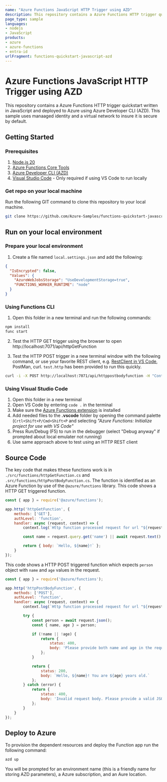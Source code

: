 ```yaml
---
name: "Azure Functions JavaScript HTTP Trigger using AZD"
description: This repository contains a Azure Functions HTTP trigger quickstart written in JavaScript and deployed to Azure using Azure Developer CLI (AZD). This sample uses manaaged identity and a virtual network to insure it is secure by default.
page_type: sample
languages:
- nodejs
- JavaScript
products:
- azure
- azure-functions
- entra-id
urlFragment: functions-quickstart-javascript-azd
---
```


# Azure Functions JavaScript HTTP Trigger using AZD

This repository contains a Azure Functions HTTP trigger quickstart written in JavaScript and deployed to Azure using Azure Developer CLI (AZD). This sample uses manaaged identity and a virtual network to insure it is secure by default. 

## Getting Started

### Prerequisites

1) [Node.js 20](https://www.nodejs.org/) 
2) [Azure Functions Core Tools](https://learn.microsoft.com/azure/azure-functions/functions-run-local?tabs=v4%2Cmacos%2Ccsharp%2Cportal%2Cbash#install-the-azure-functions-core-tools)
3) [Azure Developer CLI (AZD)](https://learn.microsoft.com/azure/developer/azure-developer-cli/install-azd)
4) [Visual Studio Code](https://code.visualstudio.com/) - Only required if using VS Code to run locally

### Get repo on your local machine
Run the following GIT command to clone this repository to your local machine.
```bash
git clone https://github.com/Azure-Samples/functions-quickstart-javascript-azd.git
```

## Run on your local environment

### Prepare your local environment
1) Create a file named `local.settings.json` and add the following:
```json
{
  "IsEncrypted": false,
  "Values": {
    "AzureWebJobsStorage": "UseDevelopmentStorage=true",
    "FUNCTIONS_WORKER_RUNTIME": "node"
  }
}
```

### Using Functions CLI
1) Open this folder in a new terminal and run the following commands:

```bash
npm install
func start
```

2) Test the HTTP GET trigger using the browser to open http://localhost:7071/api/httpGetFunction

3) Test the HTTP POST trigger in a new terminal window with the following command, or use your favorite REST client, e.g. [RestClient in VS Code](https://marketplace.visualstudio.com/items?itemName=humao.rest-client), PostMan, curl. `test.http` has been provided to run this quickly.

```bash
curl -i -X POST http://localhost:7071/api/httppostbodyfunction -H "Content-Type: text/json" --data-binary "@src/functions/testdata.json"
```

### Using Visual Studio Code
1) Open this folder in a new terminal
2) Open VS Code by entering `code .` in the terminal
3) Make sure the [Azure Functions extension](https://marketplace.visualstudio.com/items?itemName=ms-azuretools.vscode-azurefunctions) is installed
4) Add needed files to the **.vscode** folder by opening the command palette (`Crtl+Shift+P/Cmd+Shift+P` and selecting *"Azure Functions: Initialize project for use with VS Code"*
5) Press Run/Debug (F5) to run in the debugger (select "Debug anyway" if prompted about local emulater not running) 
6) Use same approach above to test using an HTTP REST client

## Source Code

The key code that makes tthese functions work is in `./src/functions/httpGetFunction.cs` and `.src/functions/httpPostBodyFunction.cs`.  The function is identified as an Azure Function by use of the `@azure/functions` library. This code shows a HTTP GET triggered function.  

```javascript
const { app } = require('@azure/functions');

app.http('httpGetFunction', {
    methods: ['GET'],
    authLevel: 'function',
    handler: async (request, context) => {
        context.log(`Http function processed request for url "${request.url}"`);

        const name = request.query.get('name') || await request.text() || 'world';

        return { body: `Hello, ${name}!` };
    }
});
```
This code shows a HTTP POST triggered function which expects `person` object with `name` and `age` values in the request.

```javascript
const { app } = require('@azure/functions');

app.http('httpPostBodyFunction', {
    methods: ['POST'],
    authLevel: 'function',
    handler: async (request, context) => {
        context.log(`Http function processed request for url "${request.url}"`);

        try {
            const person = await request.json();
            const { name, age } = person;

            if (!name || !age) {
                return {
                    status: 400,
                    body: 'Please provide both name and age in the request body.'
                };
            }

            return {
                status: 200,
                body: `Hello, ${name}! You are ${age} years old.`
            };
        } catch (error) {
            return {
                status: 400,
                body: 'Invalid request body. Please provide a valid JSON object with name and age.'
            };
        }
    }
});
```

## Deploy to Azure

To provision the dependent resources and deploy the Function app run the following command:
```bash
azd up
```
You will be prompted for an environment name (this is a friendly name for storing AZD parameters), a Azure subscription, and an Aure location.
